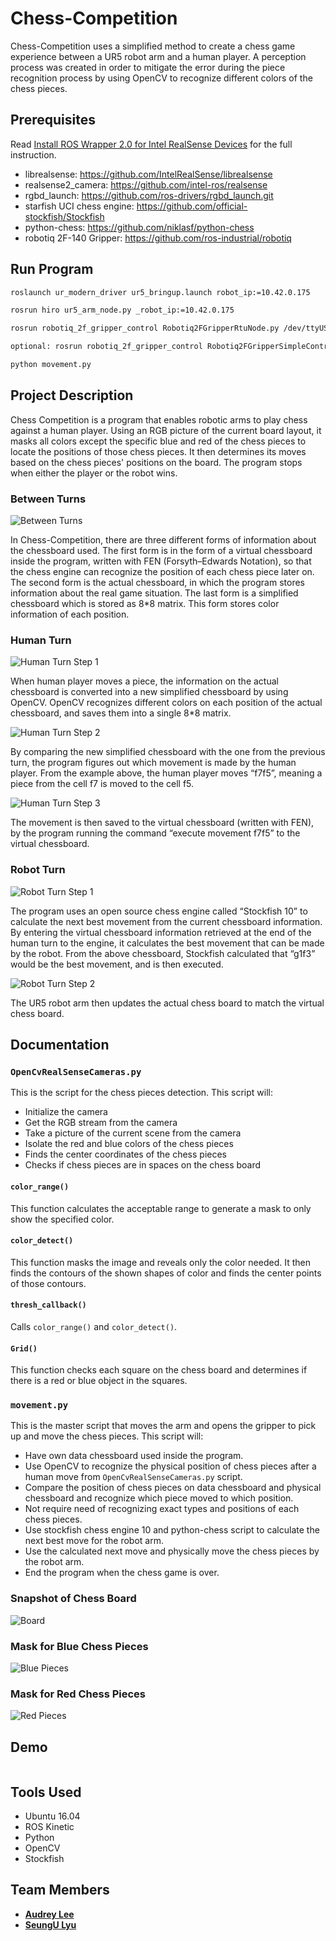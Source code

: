# Chess-Competition
Chess-Competition uses a simplified method to create a chess game experience between a UR5 robot arm and a human player. A perception process was created in order to mitigate the error during the piece recognition process by using OpenCV to recognize different colors of the chess pieces. 

## Prerequisites
Read [Install ROS Wrapper 2.0 for Intel RealSense Devices](https://github.com/olinrobotics/hiro/wiki/Install-ROS-Wrapper-2.0-for-Intel-RealSense-Devices) for the full instruction.

* librealsense: https://github.com/IntelRealSense/librealsense
* realsense2_camera: https://github.com/intel-ros/realsense
* rgbd_launch: https://github.com/ros-drivers/rgbd_launch.git
* starfish UCI chess engine: https://github.com/official-stockfish/Stockfish
* python-chess: https://github.com/niklasf/python-chess
* robotiq 2F-140 Gripper: https://github.com/ros-industrial/robotiq

## Run Program
```bash
roslaunch ur_modern_driver ur5_bringup.launch robot_ip:=10.42.0.175
```
```bash
rosrun hiro ur5_arm_node.py _robot_ip:=10.42.0.175
```
```bash
rosrun robotiq_2f_gripper_control Robotiq2FGripperRtuNode.py /dev/ttyUSB0
```
```bash
optional: rosrun robotiq_2f_gripper_control Robotiq2FGripperSimpleController.py
```
```bash
python movement.py
```

## Project Description
Chess Competition is a program that enables robotic arms to play chess against a human player. 
Using an RGB picture of the current board layout, it masks all colors except the specific blue and red of the chess pieces to locate the positions of those chess pieces. It then determines its moves based on the chess pieces' positions on the board. The program stops when either the player or the robot wins.

### Between Turns
![Between Turns](https://github.com/olinrobotics/hiro/tree/master/hiro_archive/Fall_2018/chess/BetweenTurns.png)

In Chess-Competition, there are three different forms of information about the chessboard used. The first form is in the form of a virtual chessboard inside the program, written with FEN (Forsyth–Edwards Notation), so that the chess engine can recognize the position of each chess piece later on. The second form is the actual chessboard, in which the program stores information about the real game situation. The last form is a simplified chessboard which is stored as 8*8 matrix. This form stores color information of each position. 

### Human Turn
![Human Turn Step 1](https://github.com/olinrobotics/hiro/tree/master/hiro_archive/Fall_2018/chess/HumanTurn.png)

When human player moves a piece, the information on the actual chessboard is converted into a new simplified chessboard by using OpenCV. OpenCV recognizes different colors on each position of the actual chessboard, and saves them into a single 8*8 matrix. 

![Human Turn Step 2](https://github.com/olinrobotics/hiro/tree/master/hiro_archive/Fall_2018/chess/HumanTurn2.png)

By comparing the new simplified chessboard with the one from the previous turn, the program figures out which movement is made by the human player. From the example above, the human player moves “f7f5”, meaning a piece from the cell f7 is moved to the cell f5.

![Human Turn Step 3](https://github.com/olinrobotics/hiro/tree/master/hiro_archive/Fall_2018/chess/HumanTurn3.png)

The movement is then saved to the virtual chessboard (written with FEN), by the program running the command “execute movement f7f5” to the virtual chessboard. 

### Robot Turn
![Robot Turn Step 1](https://github.com/olinrobotics/hiro/tree/master/hiro_archive/Fall_2018/chess/RobotTurn.png)

The program uses an open source chess engine called “Stockfish 10” to calculate the next best movement from the current chessboard information. By entering the virtual chessboard information retrieved at the end of the human turn to the engine, it calculates the best movement that can be made by the robot. From the above chessboard, Stockfish calculated that “g1f3” would be the best movement, and is then executed.

![Robot Turn Step 2](https://github.com/olinrobotics/hiro/tree/master/hiro_archive/Fall_2018/chess/RobotTurn2.png)

The UR5 robot arm then updates the actual chess board to match the virtual chess board.

## Documentation
### ```OpenCvRealSenseCameras.py```
This is the script for the chess pieces detection.
This script will:
* Initialize the camera
* Get the RGB stream from the camera
* Take a picture of the current scene from the camera
* Isolate the red and blue colors of the chess pieces
* Finds the center coordinates of the chess pieces
* Checks if chess pieces are in spaces on the chess board

#### ```color_range()```
This function calculates the acceptable range to generate a mask to only show the specified color.

#### ```color_detect()```
This function masks the image and reveals only the color needed. It then finds the contours of the shown shapes of color and finds the center points of those contours.

#### ```thresh_callback()```
Calls ```color_range()``` and ```color_detect()```.

#### ```Grid()```
This function checks each square on the chess board and determines if there is a red or blue object in the squares.

### ```movement.py```
This is the master script that moves the arm and opens the gripper to pick up and move the chess pieces.
This script will:
* Have own data chessboard used inside the program.
* Use OpenCV to recognize the physical position of chess pieces after a human move from ```OpenCvRealSenseCameras.py``` script.
* Compare the position of chess pieces on data chessboard and physical chessboard and recognize which piece moved to which position.
* Not require need of recognizing exact types and positions of each chess pieces.
* Use stockfish chess engine 10 and python-chess script to calculate the next best move for the robot arm.
* Use the calculated next move and physically move the chess pieces by the robot arm.
* End the program when the chess game is over.

### Snapshot of Chess Board
![Board](https://github.com/olinrobotics/hiro/tree/master/hiro_archive/Fall_2018/chess/opencv_frame_0.jpeg)

### Mask for Blue Chess Pieces
![Blue Pieces](https://github.com/olinrobotics/hiro/tree/master/hiro_archive/Fall_2018/chess/Blue_Color.jpeg)

### Mask for Red Chess Pieces
![Red Pieces](https://github.com/olinrobotics/hiro/tree/master/hiro_archive/Fall_2018/chess/Red_Color.jpeg)

## Demo
![]()

## Tools Used
* Ubuntu 16.04
* ROS Kinetic
* Python
* OpenCV
* Stockfish

## Team Members
* [**Audrey Lee**](https://github.com/Audrey-Lee88)
* [**SeungU Lyu**](https://github.com/SeunguLyu)
